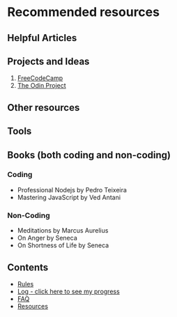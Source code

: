 # Recommended resources

## Helpful Articles


## Projects and Ideas
1. [FreeCodeCamp](https://www.freecodecamp.com)
2. [The Odin Project](http://www.theodinproject.com/)

## Other resources


## Tools


## Books (both coding and non-coding)

### Coding
- Professional Nodejs by Pedro Teixeira
- Mastering JavaScript by Ved Antani

### Non-Coding
- Meditations by Marcus Aurelius
- On Anger by Seneca
- On Shortness of Life by Seneca


## Contents
* [Rules](rules.md)
* [Log - click here to see my progress](log.md)
* [FAQ](FAQ.md)
* [Resources](resources.md)
